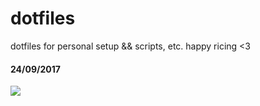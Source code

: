 # dotfiles
dotfiles for personal setup &amp;&amp; scripts, etc. happy ricing &lt;3

#### 24/09/2017

![](https://i.imgur.com/rQuKG9B.jpg)

